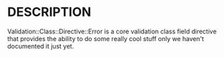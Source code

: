 # DESCRIPTION

Validation::Class::Directive::Error is a core validation class field directive
that provides the ability to do some really cool stuff only we haven't
documented it just yet.
